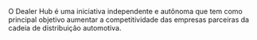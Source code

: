 O Dealer Hub é uma iniciativa independente e autônoma que tem como principal objetivo aumentar a competitividade das empresas parceiras da cadeia de distribuição automotiva.
